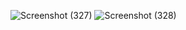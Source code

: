 
![Screenshot (327)](https://user-images.githubusercontent.com/67545874/165943703-58637f02-99bb-4cbf-a094-ad95a49cd7e4.png)
![Screenshot (328)](https://user-images.githubusercontent.com/67545874/165943878-d5139194-e352-4c75-b2a4-ec6f4c094f9d.png)
